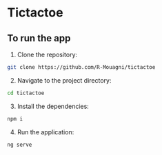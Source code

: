 # Tictactoe

## To run the app
1. Clone the repository:
```bash
git clone https://github.com/R-Mouagni/tictactoe
```
2. Navigate to the project directory:
```bash
cd tictactoe
```
3. Install the dependencies:
```bash
npm i
```
4. Run the application:
```bash
ng serve
```
